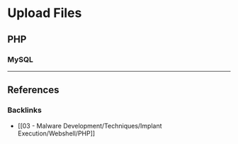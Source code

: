 # Upload Files

## PHP

### MySQL



---
## References

### Backlinks

- [[03 - Malware Development/Techniques/Implant Execution/Webshell/PHP]]